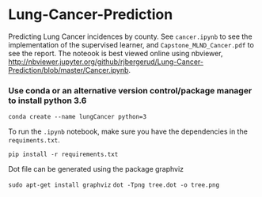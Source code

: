# Lung-Cancer-Prediction
Predicting Lung Cancer incidences by county.  See `cancer.ipynb` to see the implementation of the supervised learner, and `Capstone_MLND_Cancer.pdf` to see the report.  The noteook is best viewed online using nbviewer, http://nbviewer.jupyter.org/github/rjbergerud/Lung-Cancer-Prediction/blob/master/Cancer.ipynb.

### Use conda or an alternative version control/package manager to install python 3.6

```
conda create --name lungCancer python=3
```

To run the `.ipynb` notebook, make sure you have the dependencies in the `requiments.txt`.

```pip install -r requirements.txt```

Dot file can be generated using the package graphviz

```sudo apt-get install graphviz```
```dot -Tpng tree.dot -o tree.png```
